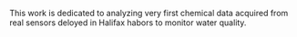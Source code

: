 This work is dedicated to analyzing very first chemical data acquired from real sensors deloyed in Halifax habors to monitor water quality. 
